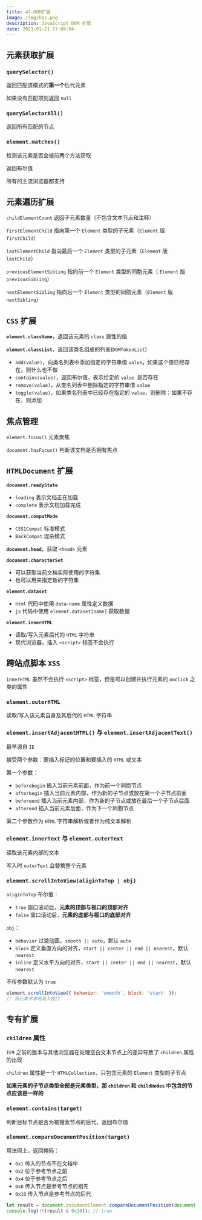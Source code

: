 ```yaml
---
title: 47-DOM扩展
image: /img/hbs.png
description: JavaScript DOM 扩展
date: 2021-01-21 17:09:04
---
```



## 元素获取扩展

### `querySelector()`

返回匹配该模式的**第一个**后代元素

如果没有匹配项则返回 `null`

### `querySelectorAll()`

返回所有匹配的节点

### `element.matches()`

检测该元素是否会被前两个方法获取

返回布尔值

所有的主流浏览器都支持

## 元素遍历扩展

`childElementCount` 返回子元素数量（不包含文本节点和注释）

`firstElementChild` 指向第一个 `Element` 类型的子元素（`Element` 版 `firstChild`）

`lastElementChild` 指向最后一个 `Element` 类型的子元素（`Element` 版 `lastChild`）

`previousElementSibling` 指向前一个 `Element` 类型的同胞元素（ `Element` 版 `previousSibling`）

`nextElementSibling` 指向后一个 `Element` 类型的同胞元素（`Element` 版 `nextSibling`）

## `CSS` 扩展

**`element.className`**，返回该元素的 `class` 属性的值

**`element.classList`**，返回该类名组成的列表(`DOMTokenList`)
  - `add(value)`，向类名列表中添加指定的字符串值 `value`。如果这个值已经存在，则什么也不做
  - `contains(value)`，返回布尔值，表示给定的 `value `是否存在
  - `remove(value)`，从类名列表中删除指定的字符串值 `value`
  - `toggle(value)`，如果类名列表中已经存在指定的 `value`，则删除；如果不存在，则添加

## 焦点管理

`element.focus()` 元素聚焦

`document.hasFocus()` 判断该文档是否拥有焦点

## `HTMLDocument` 扩展

**`document.readyState`**
  - `loading` 表示文档正在加载
  - `complete` 表示文档加载完成

**`document.compatMode`**
  - `CSS1Compat` 标准模式
  - `BackCompat` 混杂模式

**`document.head`**，获取 `<head>` 元素

**`document.characterSet`**
  - 可以获取当前文档实际使用的字符集
  - 也可以用来指定新的字符集

**`element.dataset`**
  - `html` 代码中使用 `data-name` 属性定义数据
  - `js` 代码中使用 `element.dataset[name]` 获取数据

**`element.innerHTML`**
  - 读取/写入元素后代的 `HTML` 字符串
  - 现代浏览器，插入 `<script>` 标签不会执行

## 跨站点脚本 `XSS`

`innerHTML` 虽然不会执行 `<script>` 标签，但是可以创建并执行元素的 `onclick` 之类的属性

### `element.outerHTML`

读取/写入该元素自身及其后代的 `HTML` 字符串

### `element.insertAdjacentHTML()` 与 `element.insertAdjacentText()`

最早源自 `IE`

接受两个参数：要插入标记的位置和要插入的 `HTML` 或文本

第一个参数：
  - `beforebegin` 插入当前元素前面，作为前一个同胞节点
  - `afterbegin` 插入当前元素内部，作为新的子节点或放在第一个子节点前面
  - `beforeend` 插入当前元素内部，作为新的子节点或放在最后一个子节点后面
  - `afterend` 插入当前元素后面，作为下一个同胞节点

第二个参数作为 `HTML` 字符串解析或者作为纯文本解析

### `element.innerText` 与 `element.outerText`

读取该元素内部的文本

写入时 `outerText` 会替换整个元素

### `element.scrollIntoView(aliginToTop | obj)`

`aliginToTop` 布尔值：
  - `true` 窗口滚动后，**元素的顶部与视口的顶部对齐**
  - `false` 窗口滚动后，**元素的底部与视口的底部对齐**

`obj`：
  - `behavior` 过渡动画，`smooth || auto`，默认 `auto`
  - `block` 定义垂直方向的对齐，`start || center || end || nearest`，默认`nearest`
  - `inline` 定义水平方向的对齐，`start || center || end || nearest`，默认`nearest`

不传参数默认为 `true`

```js
element.scrollIntoView({ behavior: 'smooth', block: 'start' });
// 将元素平滑地滚入视口
```

## 专有扩展

### `children` 属性

`IE9` 之前的版本与其他浏览器在处理空白文本节点上的差异导致了 `children` 属性的出现

`children` 属性是一个 `HTMLCollection`，只包含元素的 `Element` 类型的子节点

**如果元素的子节点类型全部是元素类型，那 `children` 和 `childNodes` 中包含的节点应该是一样的**

### `element.contains(target)`

判断目标节点是否为被搜索节点的后代，返回布尔值

### `element.compareDocumentPosition(target)`

用法同上，返回掩码：
  - `0x1` 传入的节点不在文档中
  - `0x2` 位于参考节点之前
  - `0x4` 位于参考节点之后
  - `0x8` 传入节点是参考节点的祖先
  - `0x10` 传入节点是参考节点的后代

```js
let result = document.documentElement.compareDocumentPosition(document.body);
console.log(!!(result & 0x10)); // true
```